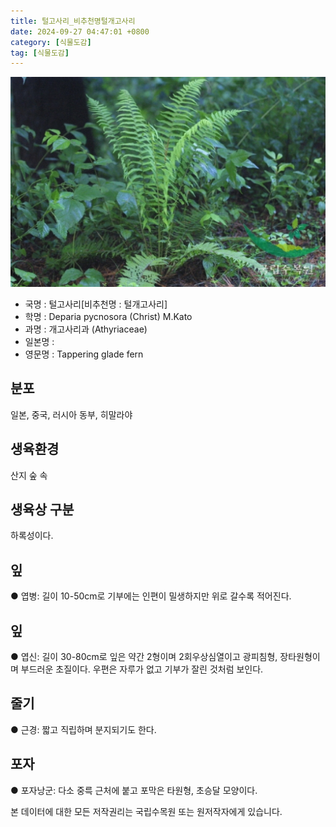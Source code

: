```yaml
---
title: 털고사리_비추천명털개고사리
date: 2024-09-27 04:47:01 +0800
category: [식물도감]
tag: [식물도감]
---
```




![털고사리[비추천명 : 털개고사리]](/assets/img/fileUpload/plants/basic/Dennstaedtiaceae/Deparia/4047/1_th2.JPG)
- 국명 : 털고사리[비추천명 : 털개고사리]
- 학명 : Deparia pycnosora (Christ) M.Kato
- 과명 : 개고사리과 (Athyriaceae)
- 일본명 : 
- 영문명 : Tappering glade fern


## 분포
일본, 중국, 러시아 동부, 히말라야 
## 생육환경
산지 숲 속 
## 생육상 구분
하록성이다. 
## 잎
● 엽병: 길이 10-50cm로 기부에는 인편이 밀생하지만 위로 갈수록 적어진다. 
## 잎
● 엽신: 길이 30-80cm로 잎은 약간 2형이며 2회우상심열이고 광피침형, 장타원형이며 부드러운 초질이다. 우편은 자루가 없고 기부가 잘린 것처럼 보인다. 
## 줄기
● 근경: 짧고 직립하며 분지되기도 한다. 
## 포자
● 포자낭군: 다소 중륵 근처에 붙고 포막은 타원형, 초승달 모양이다. 






본 데이터에 대한 모든 저작권리는 국립수목원 또는 원저작자에게 있습니다.
